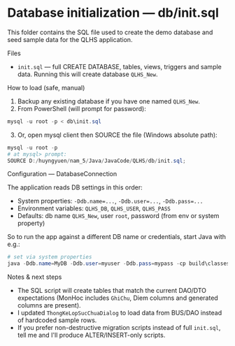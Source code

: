 # Database initialization — db/init.sql

This folder contains the SQL file used to create the demo database and seed sample data for the QLHS application.

Files
- `init.sql` — full CREATE DATABASE, tables, views, triggers and sample data. Running this will create database `QLHS_New`.

How to load (safe, manual)

1. Backup any existing database if you have one named `QLHS_New`.
2. From PowerShell (will prompt for password):

```powershell
mysql -u root -p < db\init.sql
```

3. Or, open mysql client then SOURCE the file (Windows absolute path):

```powershell
mysql -u root -p
# at mysql> prompt:
SOURCE D:/huyngyuen/nam_5/Java/JavaCode/QLHS/db/init.sql;
```

Configuration — DatabaseConnection

The application reads DB settings in this order:
- System properties: `-Ddb.name=...`, `-Ddb.user=...`, `-Ddb.pass=...`
- Environment variables: `QLHS_DB`, `QLHS_USER`, `QLHS_PASS`
- Defaults: db name `QLHS_New`, user `root`, password (from env or system property)

So to run the app against a different DB name or credentials, start Java with e.g.:

```powershell
# set via system properties
java -Ddb.name=MyDB -Ddb.user=myuser -Ddb.pass=mypass -cp build\classes;lib\mysql-connector-j-8.0.33.jar com.sgu.qlhs.ui.MainDashboard
```

Notes & next steps
- The SQL script will create tables that match the current DAO/DTO expectations (MonHoc includes `GhiChu`, Diem columns and generated columns are present).
- I updated `ThongKeLopSucChuaDialog` to load data from BUS/DAO instead of hardcoded sample rows.
- If you prefer non-destructive migration scripts instead of full `init.sql`, tell me and I'll produce ALTER/INSERT-only scripts.
